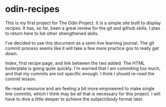 # odin-recipes
This is my first project for The Odin Project. It is a simple site built to display recipes. It has, so far, been a great review for the git and github skills. I plan to return here to list other strengthened skills.

I've decided to use this document as a semi-live learning journal. The git commit process seems like it will take a few more practice gos to really get down. 

Index, first recipe page, and link between the two added. The HTML boilerplate is going quite quickly. I'm worried that I am commiting too much, and that my commits are not specific enough. I think I should re-read the commit lesson. 

Re-read a resource and am feeling a bit more empowered to make single line commits, which I think may be all that is  necessary for this project. I will have to dive a little deeper to achieve the subject/body format later. 